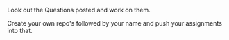 Look out the Questions posted and work on them.

Create your own repo's followed by your name and push your assignments into that.
